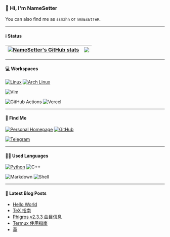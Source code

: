 ### 👋 Hi, I'm NameSetter

You can also find me as `ssmzhn` or `nAmEsEtTeR`.

---

#### ℹ️ Status

| <a href="https://github.com/anuraghazra/github-readme-stats"><img align="center" src="https://github-readme-stats.vercel.app/api?username=ssmzhn&show_icons=true&include_all_commits=true&theme=buefy&hide_border=true" alt="NameSetter's GitHub stats" /></a> | <a href="https://github.com/anuraghazra/github-readme-stats"><img align="center" src="https://github-readme-stats.vercel.app/api/top-langs/?username=ssmzhn&layout=compact&theme=buefy&hide_border=true" /></a> |
| ------------- | ------------- |

<!--START_SECTION:waka

```text
Kotlin             1 hr 26 mins    ███████████░░░░░░░░░░░░░░   44.10 %
Python             1 hr 6 mins     ████████▓░░░░░░░░░░░░░░░░   34.03 %
YAML               16 mins         ██░░░░░░░░░░░░░░░░░░░░░░░   08.63 %
Bash               8 mins          █░░░░░░░░░░░░░░░░░░░░░░░░   04.15 %
textmate           7 mins          █░░░░░░░░░░░░░░░░░░░░░░░░   03.76 %
Markdown           4 mins          ▓░░░░░░░░░░░░░░░░░░░░░░░░   02.18 %
```
随便复制的池塘的Readme
END_SECTION:waka-->

---

#### 💻 Workspaces 

[![Linux](https://img.shields.io/badge/Linux-FCC624?style=for-the-badge&logo=linux&logoColor=black)](https://kernel.org)
[![Arch Linux](https://img.shields.io/badge/Arch_Linux-1793D1?style=for-the-badge&logo=arch-linux&logoColor=white)](https://archlinux.org)
<!--[![KDE Plasma](https://img.shields.io/badge/KDE_Plasma-lightblue?style=for-the-badge&logo=KDE)](https://kde.org)
[![Firefox](https://img.shields.io/badge/Firefox_Browser-FF7139?style=for-the-badge&logo=Firefox-Browser&logoColor=white)](https://mozilla.org)
![VS Code](https://img.shields.io/badge/Visual_Studio_Code-0078D4?style=for-the-badge&logo=visual%20studio%20code&logoColor=white)
![IDEA](https://img.shields.io/badge/IntelliJ_IDEA-000000.svg?style=for-the-badge&logo=intellij-idea&logoColor=white)
![Pycharm](https://img.shields.io/badge/PyCharm-000000.svg?&style=for-the-badge&logo=PyCharm&logoColor=white)-->
![Vim](https://img.shields.io/badge/VIM-%2311AB00.svg?&style=for-the-badge&logo=vim&logoColor=white)
<!--
![Android Studio](https://img.shields.io/badge/Android_Studio-3DDC84?style=for-the-badge&logo=android-studio&logoColor=white)

![CPU](https://img.shields.io/badge/Intel-Core_i5_7400-0071C5?style=for-the-badge&logo=intel&logoColor=white)
![GPU](https://img.shields.io/badge/NVIDIA-GTX1050Ti-76B900?style=for-the-badge&logo=nvidia&logoColor=white)
-->
![GitHub Actions](https://img.shields.io/badge/GitHub_Actions-2088FF?style=for-the-badge&logo=github-actions&logoColor=white)
![Vercel](https://img.shields.io/badge/Vercel-000000?style=for-the-badge&logo=vercel&logoColor=white)
<!--
![Microsoft Azure](https://img.shields.io/badge/microsoft%20azure-0089D6?style=for-the-badge&logo=microsoft-azure&logoColor=white)-->

---

#### 📱 Find Me

[![Personal Homepage](https://img.shields.io/badge/website-000000?style=for-the-badge&logo=About.me&logoColor=white)](https://ssmzhn.vercel.app)
[![GitHub](https://img.shields.io/badge/GitHub-100000?style=for-the-badge&logo=github&logoColor=white)](https://github.com/ssmzhn)
<!--
[![ProtonMail](https://img.shields.io/badge/ProtonMail-8B89CC?style=for-the-badge&logo=protonmail&logoColor=white)](mailto:chitang233@proton.me)-->
[![Telegram](https://img.shields.io/badge/Telegram-2CA5E0?style=for-the-badge&logo=telegram&logoColor=white)](https://t.me/NameSetter)
<!--
[![YouTube](https://img.shields.io/badge/YouTube-FF0000?style=for-the-badge&logo=youtube&logoColor=white)](https://www.youtube.com/channel/UCZjCVTcX3O6-hhFAurGJitg)-->

---

#### 🧑‍💻 Used Languages

[![Python](https://img.shields.io/badge/Python-3776AB?style=for-the-badge&logo=python&logoColor=white)](https://python.org)
![C++](https://img.shields.io/badge/C%2B%2B-00599C?style=for-the-badge&logo=c%2B%2B&logoColor=white)
<!--[![Kotlin](https://img.shields.io/badge/Kotlin-purple?&style=for-the-badge&logo=kotlin&logoColor=white)](https://kotlinlang.org)-->
![Markdown](https://img.shields.io/badge/Markdown-000000?style=for-the-badge&logo=markdown&logoColor=white)
![Shell](https://img.shields.io/badge/Shell_Script-121011?style=for-the-badge&logo=gnu-bash&logoColor=white)

<!--
#### 🕹 Games

[![Steam](https://img.shields.io/badge/Steam-000000?style=for-the-badge&logo=steam&logoColor=white)](https://steamcommunity.com/chitang233)
[![Minecraft](https://img.shields.io/badge/chitang-green?style=for-the-badge&logo=Minecraft&logoColor=white)](https://namemc.com/profile/chitang.2)

![Genshin Impact information](https://genshin-card.getloli.com/rand/83264638.png)
-->
---

#### 📕 Latest Blog Posts

<!-- BLOG-POST-LIST:START -->
- [Hello World](https://ssmzhn.vercel.app/2022/12/17/hello-world/)
- [TeX 指南](https://ssmzhn.vercel.app/2022/12/17/tex-guide/)
- [Phigros v2.3.3 曲目信息](https://ssmzhn.vercel.app/2022/08/20/chart/)
- [Termux 使用指南](https://ssmzhn.vercel.app/2022/06/25/termux-guide/)
- [草](https://ssmzhn.vercel.app/2022/01/01/waaru/)
<!-- BLOG-POST-LIST:END -->

